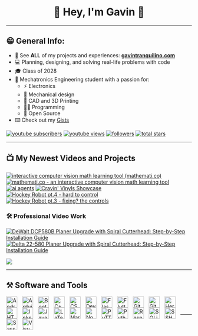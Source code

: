 <!-- Start -->
<h1 align="center" height="200">🐼 Hey, I'm Gavin 👋</h1>

---

## 😁 General Info:
- 🔗 See **ALL** of my projects and experiences: **[gavintranquilino.com][website]**
- 💻 Planning, designing, and solving real-life problems with code
- 🎓 Class of 2028
- 🤖 Mechatronics Engineering student with a passion for: 
    - ⚡ Electronics
    - 🦾 Mechanical design
    - 🧰 CAD and 3D Printing
    - 🧑‍💻 Programming
    - 💾 Open Source
- ⌨️ Check out my [Gists](https://gist.github.com/gavintranquilino)

<!-- Subscribe Badges -->
<p align="left">
   <a href="https://www.youtube.com/channel/UCnBxk-HBG0jXScCYvieHLDA?sub_confirmation=1">
      <img alt="youtube subscribers" title="Subscribe to my YouTube channel" src="https://custom-icon-badges.demolab.com/youtube/channel/subscribers/UCnBxk-HBG0jXScCYvieHLDA?color=%23E05D44&label=SUBSCRIBE&logo=video&logoColor=white&style=for-the-badge&labelColor=CE4630"/></a> 
   <a href="https://www.youtube.com/@gavintranquilino">
      <img alt="youtube views" title="YouTube views" src="https://custom-icon-badges.demolab.com/youtube/channel/views/UCnBxk-HBG0jXScCYvieHLDA?color=%23E1AD0E&logo=eye&logoColor=white&style=for-the-badge&labelColor=C79600"/></a> 
   <a href="https://github.com/gavintranquilino?tab=followers">
      <img alt="followers" title="Follow me on Github" src="https://custom-icon-badges.demolab.com/github/followers/gavintranquilino?color=236ad3&labelColor=1155ba&style=for-the-badge&logo=person-add&label=Follow&logoColor=white"/></a>
   <a href="https://github.com/gavintranquilino?tab=repositories&sort=stargazers">
      <img alt="total stars" title="Total stars on GitHub" src="https://custom-icon-badges.demolab.com/github/stars/gavintranquilino?color=55960c&style=for-the-badge&labelColor=488207&logo=star"/></a>
</p>

---

## 📺 My Newest Videos and Projects
<!-- BEGIN YOUTUBE-CARDS -->
[![interactive computer vision math learning tool (mathemati.co)](https://ytcards.demolab.com/?id=oSZiY7g0fMk&title=interactive+computer+vision+math+learning+tool+%28mathemati.co%29&lang=en&timestamp=1708903275&background_color=%230d1117&title_color=%23ffffff&stats_color=%23dedede&max_title_lines=1&width=250&border_radius=5&duration=48 "interactive computer vision math learning tool (mathemati.co)")](https://www.youtube.com/watch?v=oSZiY7g0fMk)
[![mathemati.co - an interactive computer vision math learning tool](https://ytcards.demolab.com/?id=cDD19112kq0&title=mathemati.co+-+an+interactive+computer+vision+math+learning+tool&lang=en&timestamp=1708902566&background_color=%230d1117&title_color=%23ffffff&stats_color=%23dedede&max_title_lines=1&width=250&border_radius=5&duration=53 "mathemati.co - an interactive computer vision math learning tool")](https://www.youtube.com/watch?v=cDD19112kq0)
[![ai agents](https://ytcards.demolab.com/?id=lMuStEP4gpI&title=ai+agents&lang=en&timestamp=1698542902&background_color=%230d1117&title_color=%23ffffff&stats_color=%23dedede&max_title_lines=1&width=250&border_radius=5&duration=141 "ai agents")](https://www.youtube.com/watch?v=lMuStEP4gpI)
[![Cravin' Vinyls Showcase](https://ytcards.demolab.com/?id=j6EuXpASdCI&title=Cravin%27+Vinyls+Showcase&lang=en&timestamp=1697227317&background_color=%230d1117&title_color=%23ffffff&stats_color=%23dedede&max_title_lines=1&width=250&border_radius=5&duration=11 "Cravin' Vinyls Showcase")](https://www.youtube.com/watch?v=j6EuXpASdCI)
[![Hockey Robot pt.4 - hard to control](https://ytcards.demolab.com/?id=IHJSrZ7amA0&title=Hockey+Robot+pt.4+-+hard+to+control&lang=en&timestamp=1697218461&background_color=%230d1117&title_color=%23ffffff&stats_color=%23dedede&max_title_lines=1&width=250&border_radius=5&duration=9 "Hockey Robot pt.4 - hard to control")](https://www.youtube.com/watch?v=IHJSrZ7amA0)
[![Hockey Robot pt.3 - fixing? the controls](https://ytcards.demolab.com/?id=KmmhUklcnoc&title=Hockey+Robot+pt.3+-+fixing%3F+the+controls&lang=en&timestamp=1697218420&background_color=%230d1117&title_color=%23ffffff&stats_color=%23dedede&max_title_lines=1&width=250&border_radius=5&duration=19 "Hockey Robot pt.3 - fixing? the controls")](https://www.youtube.com/watch?v=KmmhUklcnoc)
<!-- END YOUTUBE-CARDS -->

### 🛠️ Professional Video Work
[![DeWalt DCP580B Planer Upgrade with Spiral Cutterhead: Step-by-Step Installation Guide](https://ytcards.demolab.com/?id=gZQ3JH4EMIM&title=Dewalt+DCP580B+Planer+Upgrade+with+Spiral+Cutterhead&lang=en&timestamp=1705530432&background_color=%230d1117&title_color=%23ffffff&stats_color=%23dedede&max_title_lines=1&width=250&border_radius=5&duration=507 "DeWalt DCP580B Planer Upgrade with Spiral Cutterhead: Step-by-Step Installation Guide")](https://www.youtube.com/watch?v=gZQ3JH4EMIM)
[![Delta 22-580 Planer Upgrade with Spiral Cutterhead: Step-by-Step Installation Guide](https://ytcards.demolab.com/?id=lz2hX4HDBb0&title=Delta+22-580+Planer+Upgrade+with+Spiral+Cutterhead&lang=en&timestamp=1709418432&background_color=%230d1117&title_color=%23ffffff&stats_color=%23dedede&max_title_lines=1&width=250&border_radius=5&duration=1172 "Delta 22-580 Planer Upgrade with Spiral Cutterhead: Step-by-Step Installation Guide")](https://www.youtube.com/watch?v=lz2hX4HDBb0)


[<img src="https://custom-icon-badges.demolab.com/badge/-Subscribe%20For%20More-red?style=for-the-badge&logo=video&logoColor=white"/>](https://www.youtube.com/channel/UCnBxk-HBG0jXScCYvieHLDA?sub_confirmation=1)

---

## ⚒️ Software and Tools
<!-- Android -->
<img align="left" alt="Android" width="30px" style="padding-right:10px;" src="https://cdn.jsdelivr.net/gh/devicons/devicon/icons/android/android-plain.svg" />
<!-- Arduino -->
<img align="left" alt="Arduino" width="30px" style="padding-right:10px;" src="https://cdn.jsdelivr.net/gh/devicons/devicon/icons/arduino/arduino-plain.svg" />
<!-- Bootstrap -->
<img align="left" alt="Bootstrap" width="30px" style="padding-right:10px;" src="https://cdn.jsdelivr.net/gh/devicons/devicon/icons/bootstrap/bootstrap-plain.svg" />
<!-- C++ -->
<img align="left" alt="C++" width="30px" style="padding-right:10px;" src="https://cdn.jsdelivr.net/gh/devicons/devicon/icons/cplusplus/cplusplus-plain.svg" />
<!-- CSS3 -->
<img align="left" alt="CSS3" width="30px" style="padding-right:10px;" src="https://cdn.jsdelivr.net/gh/devicons/devicon/icons/css3/css3-plain.svg" />
<!-- Devicon -->
<img align="left" alt="Devicon" width="30px" style="padding-right:10px;" src="https://cdn.jsdelivr.net/gh/devicons/devicon/icons/devicon/devicon-plain.svg" />
<!-- Flask -->
<img align="left" alt="Flask" width="30px" style="padding-right:10px;" src="https://cdn.jsdelivr.net/gh/devicons/devicon/icons/flask/flask-original.svg" />
<!-- Flutter -->
<img align="left" alt="Flutter" width="30px" style="padding-right:10px;" src="https://cdn.jsdelivr.net/gh/devicons/devicon/icons/flutter/flutter-plain.svg" />
<!-- Fusion360 -->
<!-- <img align="left" alt="Fusion360" width="30px" style="padding-right:10px;" src="https://cdn.jsdelivr.net/gh/devicons/devicon/icons/python/fusioon-plain.svg" /> -->
<!-- Git -->
<img align="left" alt="Git" width="30px" style="padding-right:10px;" src="https://cdn.jsdelivr.net/gh/devicons/devicon/icons/git/git-plain.svg" />
<!-- GitHub -->
<img align="left" alt="GitHub" width="30px" style="padding-right:10px;" src="https://cdn.jsdelivr.net/gh/devicons/devicon/icons/github/github-original.svg" />
<!-- Heroku -->
<img align="left" alt="Heroku" width="30px" style="padding-right:10px;" src="https://cdn.jsdelivr.net/gh/devicons/devicon/icons/heroku/heroku-plain.svg" />
<!-- HTML5 -->
<img align="left" alt="HTML5" width="30px" style="padding-right:10px;" src="https://cdn.jsdelivr.net/gh/devicons/devicon/icons/html5/html5-plain.svg" />
<!-- Inkscape -->
<img align="left" alt="Inkscape" width="30px" style="padding-right:10px;" src="https://cdn.jsdelivr.net/gh/devicons/devicon/icons/inkscape/inkscape-original.svg" />
<!-- JavaScript -->
<img align="left" alt="JavaScript" width="30px" style="padding-right:10px;" src="https://cdn.jsdelivr.net/gh/devicons/devicon/icons/javascript/javascript-plain.svg" />
<!-- LaTeX -->
<img align="left" alt="LaTeX" width="30px" style="padding-right:10px;" src="https://cdn.jsdelivr.net/gh/devicons/devicon/icons/latex/latex-original.svg" />
<!-- Markdown -->
<img align="left" alt="Markdown" width="30px" style="padding-right:10px;" src="https://cdn.jsdelivr.net/gh/devicons/devicon/icons/markdown/markdown-original.svg" />
<!-- NodeJs -->
<img align="left" alt="NodeJS" width="30px" style="padding-right:10px;" src="https://cdn.jsdelivr.net/gh/devicons/devicon/icons/nodejs/nodejs-plain.svg" />
<!-- Paint.net -->
<!-- <img align="left" alt="Paint.net" width="30px" style="padding-right:10px;" src="https://cdn.jsdelivr.net/gh/devicons/devicon/icons/python/python-plain.svg" /> -->
<!-- PuTTY -->
<img align="left" alt="PuTTY" width="30px" style="padding-right:10px;" src="https://cdn.jsdelivr.net/gh/devicons/devicon/icons/putty/putty-original.svg" />
<!-- Python -->
<img align="left" alt="Python" width="30px" style="padding-right:10px;" src="https://cdn.jsdelivr.net/gh/devicons/devicon/icons/python/python-original.svg" />
<!-- Raspberry Pi -->
<img align="left" alt="Raspberry Pi" width="30px" style="padding-right:10px;" src="https://cdn.jsdelivr.net/gh/devicons/devicon/icons/raspberrypi/raspberrypi-original.svg" />
<!-- SQLite -->
<img align="left" alt="SQLite" width="30px" style="padding-right:10px;" src="https://cdn.jsdelivr.net/gh/devicons/devicon/icons/sqlite/sqlite-original.svg" />
<!-- SSH -->
<img align="left" alt="SSH" width="30px" style="padding-right:10px;" src="https://cdn.jsdelivr.net/gh/devicons/devicon/icons/ssh/ssh-original-wordmark.svg" />
<!-- Sass -->
<img align="left" alt="Sass" width="30px" style="padding-right:10px;" src="https://cdn.jsdelivr.net/gh/devicons/devicon/icons/sass/sass-original.svg" />
<!-- SolidWorks -->
<!-- <img align="left" alt="Python" width="30px" style="padding-right:10px;" src="https://cdn.jsdelivr.net/gh/devicons/devicon/icons/python/python-plain.svg" /> -->
<!-- Visual Studio Code -->
<img align="left" alt="Visual Studio Code" width="30px" style="padding-right:10px;" src="https://cdn.jsdelivr.net/gh/devicons/devicon/icons/vscode/vscode-original.svg" />
<!-- WinSCP -->
<!-- <img align="left" alt="Python" width="30px" style="padding-right:10px;" src="https://cdn.jsdelivr.net/gh/devicons/devicon/icons/python/python-plain.svg" /> -->

</br>
</br>

---

<!-- ## 📊 Stats -->
<!-- ![My GitHub Stats](https://github-readme-stats.vercel.app/api?username=gavintranquilino&show_icons=true&theme=graywhite) -->

[website]: https://www.gavintranquilino.com
